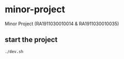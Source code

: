 # minor-project

Minor Project (RA1911030010014 &amp; RA1911030010035)

## start the project

```bash
./dev.sh
```
